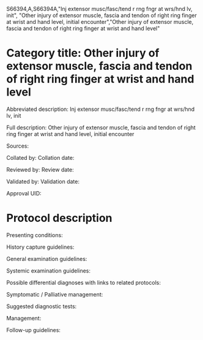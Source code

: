 S66394,A,S66394A,"Inj extensor musc/fasc/tend r rng fngr at wrs/hnd lv, init", "Other injury of extensor muscle, fascia and tendon of right ring finger at wrist and hand level, initial encounter","Other injury of extensor muscle, fascia and tendon of right ring finger at wrist and hand level"
# Category title: Other injury of extensor muscle, fascia and tendon of right ring finger at wrist and hand level

Abbreviated description: Inj extensor musc/fasc/tend r rng fngr at wrs/hnd lv, init

Full description: Other injury of extensor muscle, fascia and tendon of right ring finger at wrist and hand level, initial encounter

Sources:

Collated by:
Collation date:

Reviewed by:
Review date:

Validated by:
Validation date:

Approval UID:

# Protocol description

Presenting conditions:

History capture guidelines:

General examination guidelines:

Systemic examination guidelines:

Possible differential diagnoses with links to related protocols:

Symptomatic / Palliative management:

Suggested diagnostic tests:

Management:

Follow-up guidelines:
